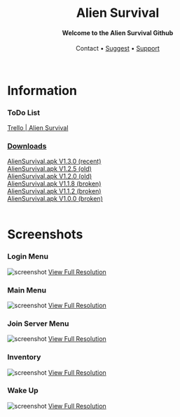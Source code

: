 
  <h1 align="center">Alien Survival</h1>
  <h4 align="center">Welcome to the Alien Survival Github</h4>
  <p align="center">
 <a >Contact</a> • 
 <a href="">Suggest</a> • 
 <a href="">Support</a>
 </p>
<br>
<h1>Information</h1>
<h3>ToDo List</h3>
<a href="https://trello.com/b/OPZlirCX/alien-survival">Trello | Alien Survival

<h3>Downloads</h3>
<a href="http://outurer.com/AlienSurvival.apk" download>AlienSurvival.apk V1.3.0 (recent)</a><br>
<a href="http://outurer.com/AlienSurvival.apk" download>AlienSurvival.apk V1.2.5 (old)</a><br>
<a href="http://outurer.com/AlienSurvival.apk" download>AlienSurvival.apk V1.2.0 (old)</a><br>
<a href="http://outurer.com/AlienSurvival.apk" download>AlienSurvival.apk V1.1.8 (broken)</a><br>
<a href="http://outurer.com/AlienSurvival.apk" download>AlienSurvival.apk V1.1.2 (broken)</a><br>
<a href="http://outurer.com/AlienSurvival.apk" download>AlienSurvival.apk V1.0.0 (broken)</a><br><br>

<h1>Screenshots</h1>
<h3>Login Menu</h3>
 
![screenshot](http://outurer.com/image1-min.png "")
 <a href="http://outurer.com/image1.png">View Full Resolution</a>
<h3>Main Menu</h3>
 
![screenshot](http://outurer.com/image2-min.png "")
 <a href="http://outurer.com/image2.png">View Full Resolution</a>
<h3>Join Server Menu</h3>
 
![screenshot](http://outurer.com/image3-min.png "")
 <a href="http://outurer.com/image3.png">View Full Resolution</a>
<h3>Inventory</h3>
 
![screenshot](http://outurer.com/image4-min.png "")
 <a href="http://outurer.com/image4.png">View Full Resolution</a>
<h3>Wake Up</h3>
 
![screenshot](http://outurer.com/image5-min.png "")
 <a href="http://outurer.com/image5.png">View Full Resolution</a>

